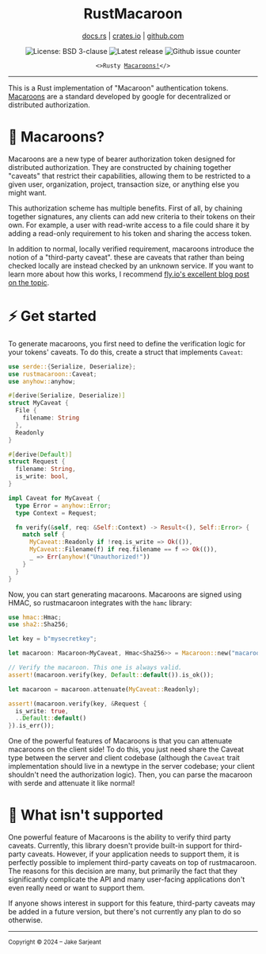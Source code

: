 <div align="center">
	<h1>RustMacaroon</h1>
	<p>
		<a href="https://docs.rs/rustmacaroon">docs.rs</a> |
		<a href="https://crates.io/crates/rustmacaroon">crates.io</a> |
		<a href="https://github.com/jakesarjeant/macaroons">github.com</a>
	</p>
	<p>
	<img alt="License: BSD 3-clause" src="https://img.shields.io/github/license/jakesarjeant/macaroons?color=orange&style=for-the-badge" />
	<img alt="Latest release" src="https://img.shields.io/crates/v/rustmacaroon?color=yellow&style=for-the-badge" />
	<img alt="Github issue counter" src="https://img.shields.io/github/issues/jakesarjeant/macaroons?style=for-the-badge" />
	</p>
</div>

<p align="center">
	<code>&lt;&gt;Rusty <a href="https://fly.io/blog/macaroons-escalated-quickly/">Macaroons!</a>&lt;/&gt;</code>
</p>

---

This is a Rust implementation of "Macaroon" authentication tokens. [Macaroons](http://research.google.com/pubs/pub41892.html) are a standard developed by google for decentralized or distributed authorization.

# 🙋 Macaroons?

Macaroons are a new type of bearer authorization token designed for distributed authorization. They are constructed by chaining together "caveats" that restrict their capabilities, allowing them to be restricted to a given user, organization, project, transaction size, or anything else you might want.

This authorization scheme has multiple benefits. First of all, by chaining together signatures, any clients can add new criteria to their tokens on their own. For example, a user with read-write access to a file could share it by adding a read-only requirement to his token and sharing the access token.

In addition to normal, locally verified requirement, macaroons introduce the notion of a "third-party caveat". these are caveats that rather than being checked locally are instead checked by an unknown service. If you want to learn more about how this works, I recommend [fly.io's excellent blog post on the topic](https://fly.io/blog/macaroons-escalated-quickly).

# ⚡ Get started

To generate macaroons, you first need to define the verification logic for your tokens' caveats. To do this, create a struct that implements `Caveat`:

```rust
use serde::{Serialize, Deserialize};
use rustmacaroon::Caveat;
use anyhow::anyhow;

#[derive(Serialize, Deserialize)]
struct MyCaveat {
  File {
    filename: String
  },
  Readonly
}

#[derive(Default)]
struct Request {
  filename: String,
  is_write: bool,
}

impl Caveat for MyCaveat {
  type Error = anyhow::Error;
  type Context = Request;

  fn verify(&self, req: &Self::Context) -> Result<(), Self::Error> {
    match self {
      MyCaveat::Readonly if !req.is_write => Ok(()),
      MyCaveat::Filename(f) if req.filename == f => Ok(()),
      _ => Err(anyhow!("Unauthorized!"))
    }
  }
}
```

Now, you can start generating macaroons. Macaroons are signed using HMAC, so rustmacaroon integrates with the `hamc` library:

```rs
use hmac::Hmac;
use sha2::Sha256;

let key = b"mysecretkey";

let macaroon: Macaroon<MyCaveat, Hmac<Sha256>> = Macaroon::new("macaroon id", key);

// Verify the macaroon. This one is always valid.
assert!(macaroon.verify(key, Default::default()).is_ok());

let macaroon = macaroon.attenuate(MyCaveat::Readonly);

assert!(macaroon.verify(key, &Request {
  is_write: true,
  ..Default::default()
}).is_err());
```

One of the powerful features of Macaroons is that you can attenuate macaroons on the client side! To do this, you just need share the Caveat type between the server and client codebase (although the `Caveat` trait implementation should live in a newtype in the server codebase; your client shouldn't need the authorization logic). Then, you can parse the macaroon with serde and attenuate it like normal!

# 🚧 What isn't supported

One powerful feature of Macaroons is the ability to verify third party caveats. Currently, this library doesn't provide built-in support for third-party caveats. However, if your application needs to support them, it is perfectly possible to implement third-party caveats on top of rustmacaroon. The reasons for this decision are many, but primarily the fact that they significantly complicate the API and many user-facing applications don't even really need or want to support them.

If anyone shows interest in support for this feature, third-party caveats may be added in a future version, but there's not currently any plan to do so otherwise.

---

<sup>Copyright © 2024 – Jake Sarjeant</sup>
